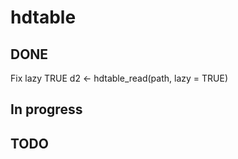 # hdtable






## DONE
Fix lazy TRUE d2 <- hdtable_read(path, lazy = TRUE)


## In progress


## TODO


